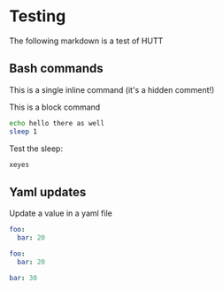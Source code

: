 # Testing

The following markdown is a test of HUTT

## Bash commands

This is a single inline command (it's a hidden comment!)
<!-- @hutt_bash cmd="echo Hello there" -->

This is a block command

```bash @hutt_bash
echo hello there as well
sleep 1
```

Test the sleep:
<!-- @hutt_bash cmd="xeyes" timeout=2 -->
```bash @hutt_bash timeout=2
xeyes
```

## Yaml updates

Update a value in a yaml file

<!-- @hutt_set_yaml filename="test.yaml" key="foo.bar" value="100" -->

```yaml @hutt_set_yaml filename="test.yaml" method="merge"
foo:
  bar: 20
```

```yaml @hutt_set_yaml filename="test.yaml" method="replace"
foo:
  bar: 20
```

```yaml @hutt_set_yaml filename="test.yaml" destination="foo"
bar: 30
```

